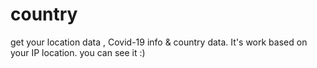# country
get your location data ,  Covid-19 info &amp; country data. It's work based on your IP location. you can see it :) 
